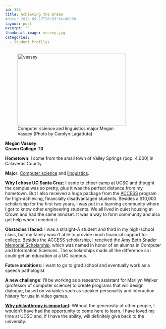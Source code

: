 ```yaml
---
id: 336
title: Achieving the Dream
#date: 2012-09-17T20:03:54+00:00
layout: post
excerpt: ""
thumbnail_image: vassey.jpg
categories:
  - Student Profiles
---
```

<figure id="attachment_337" style="width: 350px" class="wp-caption alignright"><img class="size-full wp-image-337" src="http://live-ucsc-giving.pantheonsite.io/wp-content/uploads/2017/08/vassey.jpg" alt="vassey" width="350" height="233" srcset="https://ucsc-giving.lndo.site/wp-content/uploads/2017/08/vassey.jpg 350w, https://ucsc-giving.lndo.site/wp-content/uploads/2017/08/vassey-300x200.jpg 300w" sizes="(max-width: 350px) 100vw, 350px" /><figcaption class="wp-caption-text">Computer science and linguistics major Megan Vassey  
(Photo by Carolyn Lagattuta)</figcaption></figure> 

**Megan Vassey**  
 **Crown College ’13**

**Hometown**: I come from the small town of Valley Springs (pop. 4,000) in Calaveras County.

**Major**: [Computer science](http://www.cs.ucsc.edu/) and [linguistics](http://admissions.ucsc.edu/academics/majors/linguistics.html).

**Why I chose UC Santa Cruz**: I came to cheer camp at UCSC and thought the campus was so pretty, plus it was the perfect distance from my hometown. But I also received a huge package from the [ACCESS](http://ua.soe.ucsc.edu/scholarships/access) program for high-achieving, financially disadvantaged students. Besides a $10,000 scholarship for the first two years, I was put in a learning community where I got to know other engineering students. We all lived in quiet housing at Crown and had the same mindset. It was a way to form community and also get help when I needed it.

**Obstacles I faced**: I was a straight-A student and third in my high-school class, but my family wasn’t able to provide much financial support for college. Besides the ACCESS scholarship, I received the [Amy Beth Snader Memorial Scholarship](http://news.ucsc.edu/2003/11/425.html), which was named in honor of an alumna in Computer and Information Sciences. The scholarships made all the difference so I could get an education at a UC campus.

**Future ambitions**: I want to go to grad school and eventually work as a speech pathologist.

**A new challenge**: I’ll be working as a research assistant for Marilyn Walker (professor of computer science) to create programs that will design dialogue, based on variables such as speaker personality and interaction history for use in video games.

[**Why philanthropy is important**](http://live-ucsc-giving.pantheonsite.io/about/why-give-to-uc-santa-cruz/): Without the generosity of other people, I wouldn’t have had the opportunity to come here to learn. I have loved my time at UCSC and, if I have the ability, will definitely give back to the university.
